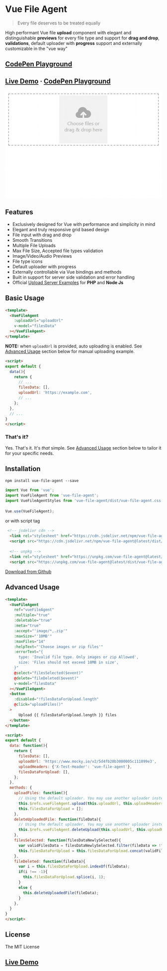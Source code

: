 # Vue File Agent

>  Every file deserves to be treated equally

High performant Vue file **upload** component with elegant and distinguishable **previews** for every file type and support for **drag and drop**, **validations**, default uploader with **progress** support and externally customizable in the "vue way"


## [CodePen Playground](https://codepen.io/safrazik/pen/BaBpYme)

<div class="clearfix"></div>

## [Live Demo][] · [CodePen Playground](https://codepen.io/safrazik/pen/BaBpYme)

![Demo](website/assets/demo.gif)


## Features

- Exclusively designed for Vue with performance and simplicity in mind
- Elegant and truly responsive grid based design
- File input with drag and drop
- Smooth Transitions
- Multiple File Uploads
- Max File Size, Accepted file types validation
- Image/Video/Audio Previews
- File type icons
- Default uploader with progress 
- Externally controllable via Vue bindings and methods
- Built in support for server side validation and error handling
- Official [Upload Server Examples](upload-server-examples) for **PHP** and **Node Js**


## Basic Usage


<!-- #### Template -->

<!-- {% raw %}) -->
```html
<template>
  <VueFileAgent
    :uploadUrl="uploadUrl"
    v-model="filesData"
  ></VueFileAgent>
</template>
```
<!-- {% endraw %}) -->

**NOTE:** when `uploadUrl` is provided, auto uploading is enabled. See [Advanced Usage](#advanced-usage) section below for manual uploading example.

<!-- #### Script -->

<!-- ```javascript -->
```html
<script>
export default {
  data(){
    return {
      // ...
      filesData: [],
      uploadUrl: 'https://example.com',
      // ...
    };
  },
  // ...
}
</script>
```

### That's it?

Yes. That's it. It's *that* simple. See [Advanced Usage](#advanced-usage) section below to tailor it for your specific needs.

## Installation

```
npm install vue-file-agent --save
```

```javascript
import Vue from 'vue';
import VueFileAgent from 'vue-file-agent';
import VueFileAgentStyles from 'vue-file-agent/dist/vue-file-agent.css';

Vue.use(VueFileAgent);
```

or with script tag

```html
 <!-- jsdelivr cdn -->
  <link rel="stylesheet" href="https://cdn.jsdelivr.net/npm/vue-file-agent@latest/dist/vue-file-agent.css">
  <script src="https://cdn.jsdelivr.net/npm/vue-file-agent@latest/dist/vue-file-agent.umd.js"></script>

  <!-- unpkg -->
  <link rel="stylesheet" href="https://unpkg.com/vue-file-agent@latest/dist/vue-file-agent.css">
  <script src="https://unpkg.com/vue-file-agent@latest/dist/vue-file-agent.umd.js"></script>
```

[Download from Github](https://github.com/safrazik/vue-file-agent/releases)

## Advanced Usage


<!-- #### Template -->
<!-- {% raw %} -->
```html
<template>
  <VueFileAgent
    ref="vueFileAgent"
    :multiple="true"
    :deletable="true"
    :meta="true"
    :accept="'image/*,.zip'"
    :maxSize="'10MB'"
    :maxFiles="14"
    :helpText="'Choose images or zip files'"
    :errorText="{
      type: 'Invalid file type. Only images or zip Allowed',
      size: 'Files should not exceed 10MB in size',
    }"
    @select="filesSelected($event)"
    @delete="fileDeleted($event)"
    v-model="filesData"
  ></VueFileAgent>
  <button
    :disabled="!filesDataForUpload.length" 
    @click="uploadFiles()"
  >
      Upload {{ filesDataForUpload.length }} files
  </button>
</template>
```
<!-- {% endraw %}) -->
<!-- #### Script -->

<!-- ```javascript -->
```html
<script>
export default {
  data: function(){
    return {
      filesData: [],
      uploadUrl: 'https://www.mocky.io/v2/5d4fb20b3000005c111099e3',
      uploadHeaders: {'X-Test-Header': 'vue-file-agent'},
      filesDataForUpload: [],
    };
  },
  methods: {
    uploadFiles: function(){
      // Using the default uploader. You may use another uploader instead.
      this.$refs.vueFileAgent.upload(this.uploadUrl, this.uploadHeaders, this.filesDataForUpload);
      this.filesDataForUpload = [];
    },
    deleteUploadedFile: function(fileData){
      // Using the default uploader. You may use another uploader instead.
      this.$refs.vueFileAgent.deleteUpload(this.uploadUrl, this.uploadHeaders, fileData);
    },
    filesSelected: function(filesDataNewlySelected){
      var validFilesData = filesDataNewlySelected.filter(fileData => !fileData.error);
      this.filesDataForUpload = this.filesDataForUpload.concat(validFilesData);
    },
    fileDeleted: function(fileData){
      var i = this.filesDataForUpload.indexOf(fileData);
      if(i !== -1){
        this.filesDataForUpload.splice(i, 1);
      }
      else {
        this.deleteUploadedFile(fileData);
      }
    },
  }
}
</script>
```

## License

The MIT License


## [Live Demo][]


[Live Demo]: https://safrazik.github.io/vue-file-agent
